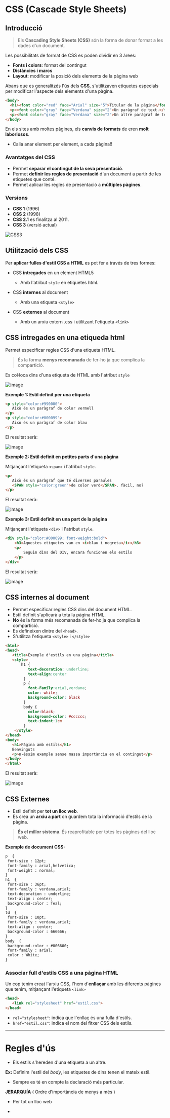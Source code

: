 # CSS (Cascade Style Sheets)

## Introducció

> Els **Cascading Style Sheets (CSS)** són la forma de donar format a les dades d'un document.

Les possibilitats de format de CSS es poden dividir en 3 àrees:

* **Fonts i colors**: format del contingut
* **Distàncies i marcs**
* **Layout**: modificar la posició dels elements de la pàgina web

Abans que es generalitzés l'ús dels **CSS**, s'utilitzaven etiquetes especials per modificar l'aspecte dels elements d'una pàgina.

```html
<body>
  <h1><font color="red" face="Arial" size="5">Titular de la pàgina</font></h1>
  <p><font color="gray" face="Verdana" size="2">Un paràgraf de text.</font></p>
  <p><font color="gray" face="Verdana" size="2">Un altre paràgraf de text.</font></p>
</body>
```

En els sites amb moltes pàgines, els **canvis de formats** de eren **molt laboriosos**.
* Calia anar element per element, a cada pàgina!!

### Avantatges del CSS

* Permet **separar el contingut de la seva presentació**.
* Permet **definir les regles de presentació** d'un document a partir de les etiquetes que conté.
* Permet aplicar les regles de presentació a **múltiples pàgines**.

### Versions

* **CSS 1** (1996)
* **CSS 2** (1998) 
* **CSS 2.1** es finalitza al 2011.
* **CSS 3** (versió actual) 

![CSS3](uf1_images/css3.png)

## Utilització dels CSS

Per **aplicar fulles d'estil CSS a HTML** es pot fer a través de tres formes:

* CSS **intregades** en un element HTML5 
  * Amb l'atribut `style`  en etiquetes html.

* CSS **internes** al document 
  * Amb una etiqueta `<style>`


* CSS **externes** al document 
  * Amb un arxiu extern .css i utilitzant l'etiqueta `<link>`


## CSS intregades en una etiqueda html

Permet especificar regles CSS d'una etiqueta HTML.
> És la forma **menys recomanada** de fer-ho ja que complica la compartició.

Es col·loca dins d'una etiqueta de HTML amb l'atribut `style`

![image](uf1_images/forbidden.jpg)

**Exemple 1: Estil definit per una etiqueta**

```html
<p style="color:#990000">
   Això és un paràgraf de color vermell
</p> 
<p style="color:#000099">
   Això és un paràgraf de color blau
</p> 
```

El resultat serà:

![image](uf1_images/uf1_p_css.png)

**Exemple 2: Estil definit en petites parts d'una pàgina**

Mitjançant l'etiqueta `<span>` i l'atribut `style`.

```html
<p>
   Això és un paràgraf que té diverses paraules  
   <SPAN style="color:green">de color verd</SPAN>. fàcil, no?
</p>
```

El resultat serà:

![image](uf1_images/uf1_span.png)

**Exemple 3: Estil definit en una part de la pàgina**

Mitjançant l'etiqueta `<div>` i l'atribut `style`.

```html
<div style="color:#000099; font-weight:bold">
    <h3>Aquestes etiquetes van en <i>blau i negreta</i></h3>
    <p>
        Seguim dins del DIV, encara funcionen els estils
    </p> 
</div>
```

El resultat serà:

![image](uf1_images/uf1_div-css.png)

##  CSS internes al document 

* Permet especificar regles CSS dins del document HTML.
* Estil definit s'aplicarà a tota la pàgina HTML.
* **No** és la forma més recomanada de fer-ho ja que complica la compartició.
* Es defineixen dintre del `<head>`.
* S'utilitza l'etiqueta `<style>` i `</style>`

```html
<html>
<head>
   <title>Exemple d'estils en una pàgina</title>
   <style>
       h1 {
          text-decoration: underline;
          text-align:center
        }
        p {
          font-Family:arial,verdana; 
          color: white; 
          background-color: black
        }
        body {
          color:black;
          background-color: #cccccc; 
          text-indent:1cm
        }
    </style>
</head> 
<body>
   <h1>Pàgina amb estils</h1>
   Benvinguts
   <p>n-èssim exemple sense massa importància en el contingut</p>
</body>
</html>
```

El resultat serà:

![image](uf1_images/uf1_pag-estil.png)


## CSS Externes

* Estil definit per **tot un lloc web**.
* Es crea un **arxiu a part** on guardem tota la informació d'estils de la pàgina.

> **És el millor sistema**. És reaprofitable per totes les pàgines del lloc web.

**Exemple de document CSS:**
```html
p  {
 font-size : 12pt;
 font-family : arial,helvetica;
 font-weight : normal;
} 
h1  {
 font-size : 36pt;
 font-family : verdana,arial;
 text-decoration : underline;
 text-align : center;
 background-color : Teal;
}
td  {
 font-size : 10pt;
 font-family : verdana,arial;
 text-align : center;
 background-color : 666666;
}
body  {
 background-color : #006600;
 font-family : arial;
 color : White;
}
```

### Associar full d'estils CSS a una pàgina HTML

Un cop tenim creat l'arxiu CSS, l'hem d'**enllaçar** amb les diferents pàgines que tenim, mitjançant l'etiqueta `<link>`

```html
<head>
   <link rel="stylesheet" href="estil.css">
</head>
```

* `rel="stylesheet"`: indica que l'enllaç és una fulla d'estils.
* `href="estil.css"`: indica el nom del fitxer CSS dels estils.

---

Regles d'ús
===========

* Els estils s'hereden d'una etiqueta a un altre.

**Ex:** Definim l'estil del *body*, les etiquetes de dins tenen el mateix estil.

* Sempre es té en compte la declaració més particular.

**JERARQUÍA** ( Ordre d'importància de menys a més )

* Per tot un lloc web

* **<style>** a la capçalera de la pàgina
* **<div>** caixes de tipus bloc
* **<span>** caixes de tipus inline

*Style de l'etiqueta en qüestió*

Sintaxis del css
================

-   S'utilitzen atributs com: font-size, font-decoration, etc... Seguits
    de “:” i el valor que els hi assignem.

**Exemple**

``` {.sourceCode .css}
font-size: 10pt; 

text-decoration: underline; 

color: black; 
```

Exemples de regles
==================

Tipus de lletra
---------------

![image](font.png)

Paràgrafs
---------

![image](paragrafs.png)

Fons de pàgina
--------------

![image](fondos.png)

Atributs amb unitats
====================

-   Es poden definir atributs amb els següents formats:

**Absoluts:**

> Pixels(px)
>
> Centimetres(cm)
>
> Polzades(in)
>
> Punts(pt) (72 punts = 1 polzada)
>
> Piques (1 pica=12 punts)

**Relatius:**

> Percentatges(%)
>
> EM (alçada “M”)
>
> Ex (alçada “x”)

Més info a: <https://www.w3.org/Style/Examples/007/units.en.html>

Coses a saber per començar amb CSS
==================================

-   Sintaxis. Els selectors
-   *Classes* i *pseudoclases*
-   Font i text
-   Propietats de les fonts
-   Propietats de text
-   Unitats de mesura
-   Fons i color
-   Color i background
-   Formatat de les caixes
-   Blocs i caixes

**Estructures**

-   Taules
-   Llistes

**Posicionament**

-   Absolut, relatiu, fixed...
-   Float

**Altres...**

-   Cursors
-   Barres de desplaçament

Tipus de selectors
==================

-   Selectors bàsics: elements HTML
-   Selectors de classe
-   Selectors ID
-   Selectors contextuals
-   Selectors pseudoclasse: links
-   Selectors pseudoelements
-   Grups de selectors

Selectors de classe
-------------------

-   Ens serveix per declarar estils que s'utilitzaran varies vegades.

``` {.sourceCode .css}
.nomdelaclasse {
                 atribut: valor;
                 atribut2:valor2; ..} 
```

-   Un cop definida la podem utilitzar en qualsevol etiqueta

```html
<etiqueta class="nomdelaclasse">
```

Selectors ID
------------

-   Ens serveix per declarar estils que s'utilitzaran UNA SOLA vegada.

``` {.sourceCode .css}
#nomdelID {
                 atribut: valor;
                 atribut2:valor2; ..} 
```

-   Un cop definida la podem utilitzar en qualsevol etiqueta

```html
<etiqueta id="nomdelID">
```

Selectors contextuals
---------------------

``` {.sourceCode .css}
h1 b { 
        font-weight: 
        bold; 
        color: red; 
    }
```

-   Només les negretes que siguin descendents d'un element H1 seran de
    color vermell.
-   Vegem l'style sheet anterior en un exemple concret:

![image](contextual.png)

Selectors pseudoclasse: links
-----------------------------

-   Aquest és un tipus de selector una mica més especial que
    els anteriors. És un **ESTAT DETERMINAT**.

![image](links.png)

Selectors pseudoelements
------------------------

Aquest tipus de selector és molt específic i prové d'efectes tipogràfics
tradicionals.

**:first-letter**:   Permet seleccionar la primera lletra

**:first-line**:   Primera línia

Grups de selectors
------------------

-   Són en realitat selectors, sinó una manera abreujada de
    definir estils. Permeten assignar el **MATEIX** estil a
    diversos selectors.

``` {.sourceCode .css}
h1, h2, p {
    font-family: Trebuchet MS;
    color: olive;
    margin-left: 30px; 
    margin-top: 40px; 
    }
```

Més família… pares i germans
----------------------------

**Pare:**:   L'element que conté directament al fill que es vol formatar.

``` {.sourceCode .css}
div > p { color =#00FF00; }
```

**Germà:**:   L'element que precedeix directament, dintre el mateix element pare,
    al que es vol formatar.

``` {.sourceCode .css}
p+p { color=#00FF00; }
```

El selector universal
---------------------

-   El comodí `\*`
-   Serveix per totes les caixes

``` {.sourceCode .css}
* {
 padding: 0;
 margin: 0;
}
```

Model de caixes \[Box Model\]
=============================

-   Quan es visualitza qualsevol cosa amb CSS és tractada com si estes
    dins d'una caixa rectangular
-   Cada caixa té quatre components

![image](box-model.png)

-   Els atributs “width” i “height” permeten forçar la mida de la caixa

![image](mides-caixa.png)

-   Per defecte els valors de margin, padding i border estan a zero

Podem canviar-ne els valors amb les propietats:

**Margin**

:   margin, margin-left, margin-right, margin-top, margin-bottom

**Padding**

:   padding, padding-left, padding-right, padding-top, padding-bottom

Amb el 'border' hi ha moltes més possibilitats:

**border-style:**

:   pot ser none, solid, dashet, dotted, double, groove, ridge, inset,
    outset

**border-width:**

:   especifiquem l'amplada. El més corrent és fer-ho amb pixels (10px)

**border-color:**

:   el color que tindrà. Pot ser amb el nom en anglès, amb la
    funció rgb() o en hexadecimal

**border:**

:   tot de cop especificant un rere l'altre amplada,estil i color

Layout
======

Les caixes es poden comportar de formes diferents en respecte a les
altres. El més corrent són dos comportaments:

**block:**

:   Blocs de contingut que ocupen tot l'espai d'una línia. Fa que la
    caixa defineixi un salt de línia rere seu.

**inline:**

:   Les altres caixes permeten que les altres es posin al seu costat.

![image](inline-block.png)

-   El primer element és un paràgraf que ocupa tota la línia perquè és
    un element de *block*.
-   El segon element és un enllaç que ocupa només l'espai necessari pel
    seu contingut ja que és un element *inline*.
-   Els elements inline no poden tenir amplada i per això s'han definit
    els *\*inline-block*\*.
-   Són elements inline que es comporten com un block

![image](inline-block2.png)

Amagar contingut
----------------

-   Una caixa serà invisible si se li aplica la propietat
    'visibility:hidden;'
-   Es reserva l'espai que ocupava l'etiqueta i queda buit.

![image](visibility.png)

Eliminar contingut
------------------

-   Perquè una etiqueta no es representi es fa servir 'display:none'
-   L'espai que ocupava l'etiqueta queda lliure i és ocupat pels
    altres elements.

![image](hidden.png)

Posicionament \[Layout\]
========================

-   CSS permet modificar el posicionament en el que es mostra
    cada caixa.
-   El posicionament en CSS reposa sobre quatre opcions:

> Posicionament Normal
>
> Posicionament Relatiu
>
> Posicionament Flotant
>
> Posicionament Absolut

Posicionament Normal
--------------------

-   Es tracta del funcionament per defecte, les caixes apareixen una
    rere l'altra i de dalt a baix

![image](posicionament-normal.png)

Posicionament Relatiu
---------------------

-   Consisteix en posicionar la caixa segons el posicionament normal i
    llavors desplaçar-la respecte de la seva posició original.
-   Podem canviar la posició “relativa” posant valors a left, right, top
    o bottom
-   Desplaça la caixa fora de la seva posició normal en el fluxe
-   Marca la posició original de l'element com a protegida (la resta de
    caixes es pensen que encara hi és.

![image](posicionament-relatiu2.png)

-   Top, right, bottom o left es calculen respecte la posició original
    en el fluxe.

> Top:25px -> es desplaça 25 píxels des de dalt de la posició normal
> de la caixa (es desplaça cap a baix)
>
> Right:25px -> es desplaça 25 píxels de la dreta de la posició
> original (es desplaça cap a l'esquerra)

![image](posicionament-relatiu3.png)

-   Canviar la posició relativa pot fer que el contingut de dues caixes
    quedi superposat

![image](posicionament-relatiu.png)

Posicionament Absolut
---------------------

-   Es pot posicionar una caixa en un lloc concret fent servir
    'position:absolute'

![image](posicionament-absolut.png)

-   Treu l'element del fluxe
-   L'element “s'eleva” i tots els altres elements es comporten com si
    no hi fos
-   La resta del contingut no quedarà al voltant sinó que pot quedar per
    sota

![image](posicionament-absolut2.png)

-   El posicionament absolut d'un element fa referència al seu
    contenidor, ja sigui amb *relatiu*, *absolut* o *fixed*.
-   És a dir que *top*, *right*, *bottom* o *left* depenen del
    seu contenidor.
-   Si no hi ha cap element contenidor, els valos faran referència a
    l'element més alt de l'estructura HTML (*body*)

Consell absolut
---------------

> Fer les posicionaments absolut dins d'un posicionament relatiu, sense
> cap valor.

![image](posicionament-absolut3.png)

Exemple absolut sobre relative
------------------------------

![image](posicionament-absolut4.png)

Posicionament fixed
-------------------

-   Un cas especial de posicionament absolut és el posicionament fix.
-   Ens fixa una caixa en la pantalla de manera que no es mourà encara
    que es mogui la pàgina amunt o avall

![image](posicionament-fixed.png)

Posicionament Flotant
---------------------

'float' ens permet especificar una caixa flotant que deixa que les
altres caixes es posin al seu voltant

![image](posicionament-float.png)

-   La caixa que hem definit float:left es posa primer i les altres es
    posen al seu voltant sense sobreesciure-la

El paràmetre “clear” pot tenir diferents valors:

![image](clear.png)

Resum visual de posionaments
============================

Inline vs block
---------------

![image](resum-inline-block.png)

Absolute
--------

![image](resum-absolute.png)

Fixed
-----

![image](resum-fixed.png)

Relatiu
-------

![image](resum-relatiu.png)

Float
-----

![image](resum-float.png)

Z-index
=======

-   Controla la profunditat de les capes

![image](z-index.png)
